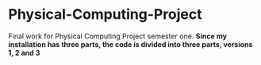 # Physical-Computing-Project
Final work for Physical Computing Project semester one.
<b>Since my installation has three parts, the code is divided into three parts, versions 1, 2 and 3</b>
